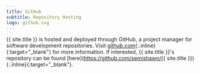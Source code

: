 ```yaml
---
title: GitHub
subtitle: Repository Hosting
logo: github.svg
---
```


{{ site.title }} is hosted and deployed through GitHub, a project manager for software development repositories. Visit [github.com](https://github.com){:.inline}{:target="_blank"} for more information. If interested, {{ site.title }}'s repository can be found [here](https://github.com/semishawn/{{ site.title }}){:.inline}{:target="_blank"}.